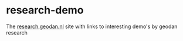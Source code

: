 # research-demo
The <a href="http://research.geodan.nl">research.geodan.nl</a> site with links to interesting demo's by geodan research

